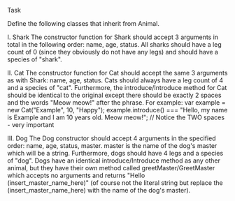 Task

Define the following classes that inherit from Animal.

I. Shark
The constructor function for Shark should accept 3 arguments
in total in the following order: name, age, status. All sharks
should have a leg count of 0 (since they obviously do not have
any legs) and should have a species of "shark".

II. Cat
The constructor function for Cat should accept the same 3 arguments
as with Shark: name, age, status. Cats should always have a leg count
of 4 and a species of "cat".
Furthermore, the introduce/Introduce method for Cat should be identical
to the original except there should be exactly 2 spaces and the words
"Meow meow!" after the phrase. For example:
var example = new Cat("Example", 10, "Happy");
example.introduce() === "Hello, my name is Example and I am 10 years old.
Meow meow!"; // Notice the TWO spaces - very important

III. Dog
The Dog constructor should accept 4 arguments in the specified order:
name, age, status, master. master is the name of the dog's master which
will be a string. Furthermore, dogs should have 4 legs and a species of "dog".
Dogs have an identical introduce/Introduce method as any other animal,
but they have their own method called greetMaster/GreetMaster which accepts
no arguments and returns "Hello (insert_master_name_here)" (of course not the
literal string but replace the (insert_master_name_here) with the name of the dog's master).
